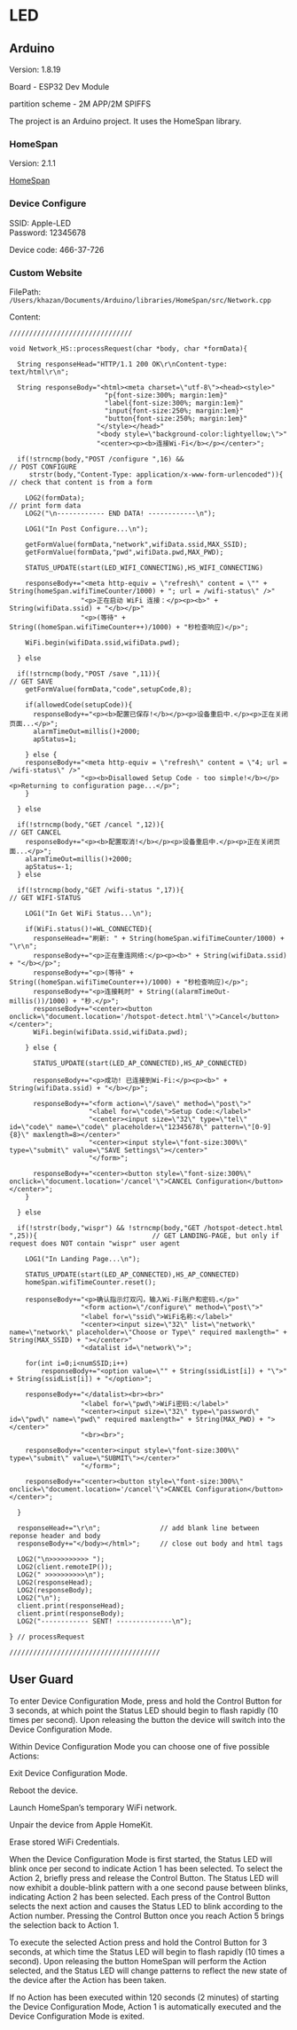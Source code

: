 # LED

## Arduino

Version: 1.8.19

Board - ESP32 Dev Module

partition scheme -  2M APP/2M SPIFFS

The project is an Arduino project. It uses the HomeSpan library.

### HomeSpan

Version: 2.1.1

[HomeSpan](https://github.com/HomeSpan/HomeSpan)

### Device Configure

SSID: Apple-LED  
Password: 12345678

Device code: 466-37-726


### Custom Website

FilePath:
`/Users/khazan/Documents/Arduino/libraries/HomeSpan/src/Network.cpp `

Content:

```
///////////////////////////////

void Network_HS::processRequest(char *body, char *formData){
  
  String responseHead="HTTP/1.1 200 OK\r\nContent-type: text/html\r\n";
  
  String responseBody="<html><meta charset=\"utf-8\"><head><style>"
                        "p{font-size:300%; margin:1em}"
                        "label{font-size:300%; margin:1em}"
                        "input{font-size:250%; margin:1em}"
                        "button{font-size:250%; margin:1em}"
                      "</style></head>"
                      "<body style=\"background-color:lightyellow;\">"
                      "<center><p><b>连接Wi-Fi</b></p></center>";

  if(!strncmp(body,"POST /configure ",16) &&                              // POST CONFIGURE
     strstr(body,"Content-Type: application/x-www-form-urlencoded")){     // check that content is from a form

    LOG2(formData);                                                       // print form data
    LOG2("\n------------ END DATA! ------------\n");
               
    LOG1("In Post Configure...\n");

    getFormValue(formData,"network",wifiData.ssid,MAX_SSID);
    getFormValue(formData,"pwd",wifiData.pwd,MAX_PWD);

    STATUS_UPDATE(start(LED_WIFI_CONNECTING),HS_WIFI_CONNECTING)
        
    responseBody+="<meta http-equiv = \"refresh\" content = \"" + String(homeSpan.wifiTimeCounter/1000) + "; url = /wifi-status\" />"
                  "<p>正在启动 WiFi 连接：</p><p><b>" + String(wifiData.ssid) + "</b></p>"
                  "<p>(等待" + String((homeSpan.wifiTimeCounter++)/1000) + "秒检查响应)</p>";
                  
    WiFi.begin(wifiData.ssid,wifiData.pwd);              
  
  } else

  if(!strncmp(body,"POST /save ",11)){                                    // GET SAVE
    getFormValue(formData,"code",setupCode,8);

    if(allowedCode(setupCode)){
      responseBody+="<p><b>配置已保存!</b></p><p>设备重启中.</p><p>正在关闭页面...</p>";
      alarmTimeOut=millis()+2000;
      apStatus=1;
      
    } else {
    responseBody+="<meta http-equiv = \"refresh\" content = \"4; url = /wifi-status\" />"
                  "<p><b>Disallowed Setup Code - too simple!</b></p><p>Returning to configuration page...</p>";      
    }
    
  } else

  if(!strncmp(body,"GET /cancel ",12)){                                   // GET CANCEL
    responseBody+="<p><b>配置取消!</b></p><p>设备重启中.</p><p>正在关闭页面...</p>";
    alarmTimeOut=millis()+2000;
    apStatus=-1;
  } else

  if(!strncmp(body,"GET /wifi-status ",17)){                              // GET WIFI-STATUS

    LOG1("In Get WiFi Status...\n");

    if(WiFi.status()!=WL_CONNECTED){
      responseHead+="刷新: " + String(homeSpan.wifiTimeCounter/1000) + "\r\n";     
      responseBody+="<p>正在重连网络:</p><p><b>" + String(wifiData.ssid) + "</b></p>";
      responseBody+="<p>(等待" + String((homeSpan.wifiTimeCounter++)/1000) + "秒检查响应)</p>";
      responseBody+="<p>连接耗时" + String((alarmTimeOut-millis())/1000) + "秒.</p>";
      responseBody+="<center><button onclick=\"document.location='/hotspot-detect.html'\">Cancel</button></center>";
      WiFi.begin(wifiData.ssid,wifiData.pwd);
      
    } else {

      STATUS_UPDATE(start(LED_AP_CONNECTED),HS_AP_CONNECTED)
          
      responseBody+="<p>成功! 已连接到Wi-Fi:</p><p><b>" + String(wifiData.ssid) + "</b></p>";

      responseBody+="<form action=\"/save\" method=\"post\">"
                    "<label for=\"code\">Setup Code:</label>"
                    "<center><input size=\"32\" type=\"tel\" id=\"code\" name=\"code\" placeholder=\"12345678\" pattern=\"[0-9]{8}\" maxlength=8></center>"
                    "<center><input style=\"font-size:300%\" type=\"submit\" value=\"SAVE Settings\"></center>"
                    "</form>";
                    
      responseBody+="<center><button style=\"font-size:300%\" onclick=\"document.location='/cancel'\">CANCEL Configuration</button></center>";
    }
  
  } else                                                                

  if(!strstr(body,"wispr") && !strncmp(body,"GET /hotspot-detect.html ",25)){                             // GET LANDING-PAGE, but only if request does NOT contain "wispr" user agent

    LOG1("In Landing Page...\n");

    STATUS_UPDATE(start(LED_AP_CONNECTED),HS_AP_CONNECTED)
    homeSpan.wifiTimeCounter.reset();

    responseBody+="<p>确认指示灯双闪，输入Wi-Fi账户和密码.</p>"
                  "<form action=\"/configure\" method=\"post\">"
                  "<label for=\"ssid\">WiFi名称:</label>"
                  "<center><input size=\"32\" list=\"network\" name=\"network\" placeholder=\"Choose or Type\" required maxlength=" + String(MAX_SSID) + "></center>"
                  "<datalist id=\"network\">";

    for(int i=0;i<numSSID;i++)
        responseBody+="<option value=\"" + String(ssidList[i]) + "\">" + String(ssidList[i]) + "</option>";  
    
    responseBody+="</datalist><br><br>"
                  "<label for=\"pwd\">WiFi密码:</label>"
                  "<center><input size=\"32\" type=\"password\" id=\"pwd\" name=\"pwd\" required maxlength=" + String(MAX_PWD) + "></center>"
                  "<br><br>";
                  
    responseBody+="<center><input style=\"font-size:300%\" type=\"submit\" value=\"SUBMIT\"></center>"
                  "</form>";

    responseBody+="<center><button style=\"font-size:300%\" onclick=\"document.location='/cancel'\">CANCEL Configuration</button></center>";                  
                  
  }

  responseHead+="\r\n";               // add blank line between reponse header and body
  responseBody+="</body></html>";     // close out body and html tags

  LOG2("\n>>>>>>>>>> ");
  LOG2(client.remoteIP());
  LOG2(" >>>>>>>>>>\n");
  LOG2(responseHead);
  LOG2(responseBody);
  LOG2("\n");
  client.print(responseHead);
  client.print(responseBody);
  LOG2("------------ SENT! --------------\n");
    
} // processRequest

//////////////////////////////////////

```


## User Guard

To enter Device Configuration Mode, press and hold the Control Button for 3 seconds, at which point the Status LED should begin to flash rapidly (10 times per second). Upon releasing the button the device will switch into the Device Configuration Mode.

Within Device Configuration Mode you can choose one of five possible Actions:

Exit Device Configuration Mode.

Reboot the device.

Launch HomeSpan’s temporary WiFi network.

Unpair the device from Apple HomeKit.

Erase stored WiFi Credentials. 

When the Device Configuration Mode is first started, the Status LED will blink once per second to indicate Action 1 has been selected. To select the Action 2, briefly press and release the Control Button. The Status LED will now exhibit a double-blink pattern with a one second pause between blinks, indicating Action 2 has been selected. Each press of the Control Button selects the next action and causes the Status LED to blink according to the Action number. Pressing the Control Button once you reach Action 5 brings the selection back to Action 1.

To execute the selected Action press and hold the Control Button for 3 seconds, at which time the Status LED will begin to flash rapidly (10 times a second). Upon releasing the button HomeSpan will perform the Action selected, and the Status LED will change patterns to reflect the new state of the device after the Action has been taken.

If no Action has been executed within 120 seconds (2 minutes) of starting the Device Configuration Mode, Action 1 is automatically executed and the Device Configuration Mode is exited.
